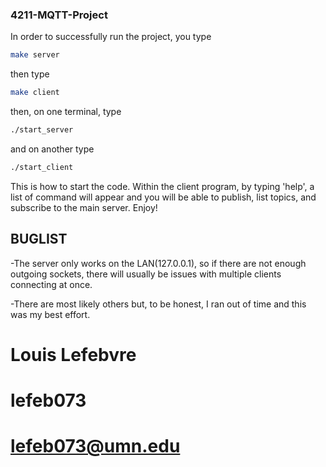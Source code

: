 ### 4211-MQTT-Project

In order to successfully run the project, you type

```bash
make server
```

then type

```bash
make client
```

then, on one terminal, type

```bash
./start_server
```

and on another type

```bash
./start_client
```

This is how to start the code. Within the client program, by typing 'help', a list of command will appear and you will be able to publish, list topics, and subscribe to the main server. Enjoy!

## BUGLIST

-The server only works on the LAN(127.0.0.1), so if there are not enough outgoing sockets, there will usually be issues with multiple clients connecting at once.

-There are most likely others but, to be honest, I ran out of time and this was my best effort.

# Louis Lefebvre
# lefeb073
# lefeb073@umn.edu
